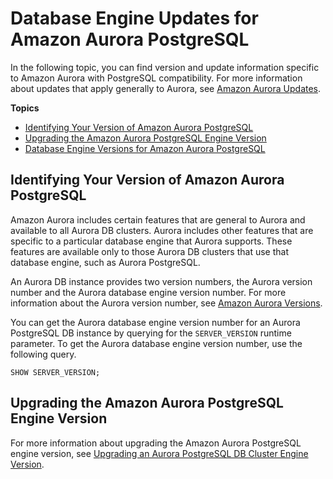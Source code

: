 # Database Engine Updates for Amazon Aurora PostgreSQL<a name="AuroraPostgreSQL.Updates"></a>

In the following topic, you can find version and update information specific to Amazon Aurora with PostgreSQL compatibility\. For more information about updates that apply generally to Aurora, see [Amazon Aurora Updates](Aurora.Updates.md)\.

**Topics**
+ [Identifying Your Version of Amazon Aurora PostgreSQL](#AuroraPostgreSQL.Updates.Versions)
+ [Upgrading the Amazon Aurora PostgreSQL Engine Version](#AuroraPostgreSQL.Updates.Patching)
+ [Database Engine Versions for Amazon Aurora PostgreSQL](AuroraPostgreSQL.Updates.20180305.md)

## Identifying Your Version of Amazon Aurora PostgreSQL<a name="AuroraPostgreSQL.Updates.Versions"></a>

Amazon Aurora includes certain features that are general to Aurora and available to all Aurora DB clusters\. Aurora includes other features that are specific to a particular database engine that Aurora supports\. These features are available only to those Aurora DB clusters that use that database engine, such as Aurora PostgreSQL\.

An Aurora DB instance provides two version numbers, the Aurora version number and the Aurora database engine version number\. For more information about the Aurora version number, see [Amazon Aurora Versions](Aurora.Updates.md#Aurora.Updates.Versions)\.

You can get the Aurora database engine version number for an Aurora PostgreSQL DB instance by querying for the `SERVER_VERSION` runtime parameter\. To get the Aurora database engine version number, use the following query\.

```
SHOW SERVER_VERSION;
```

## Upgrading the Amazon Aurora PostgreSQL Engine Version<a name="AuroraPostgreSQL.Updates.Patching"></a>

For more information about upgrading the Amazon Aurora PostgreSQL engine version, see [Upgrading an Aurora PostgreSQL DB Cluster Engine Version](USER_UpgradeDBInstance.Upgrading.md)\.